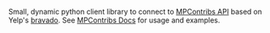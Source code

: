 Small, dynamic python client library to connect to
[MPContribs API](https://api.mpcontribs.org) based on
Yelp's [bravado](https://bravado.readthedocs.io).
See [MPContribs Docs](https://mpcontribs.org/api) for usage and examples.
